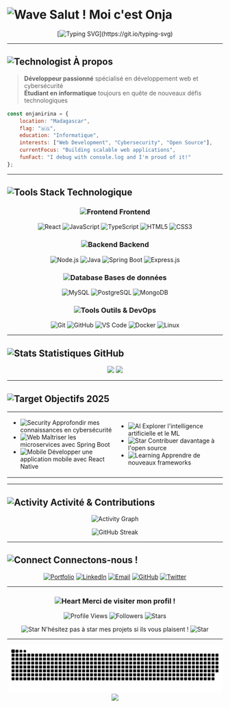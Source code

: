 # <img src="https://raw.githubusercontent.com/Tarikul-Islam-Anik/Animated-Fluent-Emojis/master/Emojis/Hand%20gestures/Waving%20Hand.png" alt="Wave" width="30" height="30" /> Salut ! Moi c'est Onja

<div align="center">
  
[![Typing SVG](https://readme-typing-svg.herokuapp.com?font=Fira+Code&weight=500&size=24&pause=1000&color=58A6FF&center=true&vCenter=true&width=500&lines=Étudiant+en+Informatique;Développeur+Web+%26+Mobile;Passionné+de+Cybersécurité;Always+learning+new+things!)](https://git.io/typing-svg)

</div>

---

## <img src="https://raw.githubusercontent.com/Tarikul-Islam-Anik/Animated-Fluent-Emojis/master/Emojis/People/Technologist.png" alt="Technologist" width="30" height="30" /> À propos

> **Développeur passionné** spécialisé en développement web et cybersécurité  
> **Étudiant en informatique** toujours en quête de nouveaux défis technologiques

```javascript
const onjanirina = {
    location: "Madagascar",
    flag: "🇲🇬",
    education: "Informatique",
    interests: ["Web Development", "Cybersecurity", "Open Source"],
    currentFocus: "Building scalable web applications",
    funFact: "I debug with console.log and I'm proud of it!"
};
```

---

## <img src="https://raw.githubusercontent.com/Tarikul-Islam-Anik/Animated-Fluent-Emojis/master/Emojis/Objects/Hammer%20and%20Wrench.png" alt="Tools" width="30" height="30" /> Stack Technologique

<div align="center">

### <img src="https://raw.githubusercontent.com/Tarikul-Islam-Anik/Animated-Fluent-Emojis/master/Emojis/Objects/Desktop%20Computer.png" alt="Frontend" width="25" height="25" /> Frontend
![React](https://img.shields.io/badge/React-20232A?style=for-the-badge&logo=react&logoColor=61DAFB)
![JavaScript](https://img.shields.io/badge/JavaScript-F7DF1E?style=for-the-badge&logo=javascript&logoColor=black)
![TypeScript](https://img.shields.io/badge/TypeScript-007ACC?style=for-the-badge&logo=typescript&logoColor=white)
![HTML5](https://img.shields.io/badge/HTML5-E34F26?style=for-the-badge&logo=html5&logoColor=white)
![CSS3](https://img.shields.io/badge/CSS3-1572B6?style=for-the-badge&logo=css3&logoColor=white)

### <img src="https://raw.githubusercontent.com/Tarikul-Islam-Anik/Animated-Fluent-Emojis/master/Emojis/Objects/Gear.png" alt="Backend" width="25" height="25" /> Backend
![Node.js](https://img.shields.io/badge/Node.js-43853D?style=for-the-badge&logo=node.js&logoColor=white)
![Java](https://img.shields.io/badge/Java-ED8B00?style=for-the-badge&logo=openjdk&logoColor=white)
![Spring Boot](https://img.shields.io/badge/Spring_Boot-6DB33F?style=for-the-badge&logo=spring-boot&logoColor=white)
![Express.js](https://img.shields.io/badge/Express.js-404D59?style=for-the-badge&logo=express&logoColor=white)

### <img src="https://raw.githubusercontent.com/Tarikul-Islam-Anik/Animated-Fluent-Emojis/master/Emojis/Objects/File%20Cabinet.png" alt="Database" width="25" height="25" /> Bases de données
![MySQL](https://img.shields.io/badge/MySQL-00000F?style=for-the-badge&logo=mysql&logoColor=white)
![PostgreSQL](https://img.shields.io/badge/PostgreSQL-316192?style=for-the-badge&logo=postgresql&logoColor=white)
![MongoDB](https://img.shields.io/badge/MongoDB-4EA94B?style=for-the-badge&logo=mongodb&logoColor=white)

### <img src="https://raw.githubusercontent.com/Tarikul-Islam-Anik/Animated-Fluent-Emojis/master/Emojis/Objects/Toolbox.png" alt="Tools" width="25" height="25" /> Outils & DevOps
![Git](https://img.shields.io/badge/Git-F05032?style=for-the-badge&logo=git&logoColor=white)
![GitHub](https://img.shields.io/badge/GitHub-100000?style=for-the-badge&logo=github&logoColor=white)
![VS Code](https://img.shields.io/badge/VS_Code-007ACC?style=for-the-badge&logo=visual-studio-code&logoColor=white)
![Docker](https://img.shields.io/badge/Docker-2496ED?style=for-the-badge&logo=docker&logoColor=white)
![Linux](https://img.shields.io/badge/Linux-FCC624?style=for-the-badge&logo=linux&logoColor=black)

</div>

---

## <img src="https://raw.githubusercontent.com/Tarikul-Islam-Anik/Animated-Fluent-Emojis/master/Emojis/Objects/Chart%20Increasing.png" alt="Stats" width="30" height="30" /> Statistiques GitHub

<div align="center">

<img height="180em" src="https://github-readme-stats.vercel.app/api?username=Evil-Ghoster&show_icons=true&theme=tokyonight&include_all_commits=true&count_private=true"/>
<img height="180em" src="https://github-readme-stats.vercel.app/api/top-langs/?username=Evil-Ghoster&layout=compact&langs_count=8&theme=tokyonight"/>

</div>

---

## <img src="https://raw.githubusercontent.com/Tarikul-Islam-Anik/Animated-Fluent-Emojis/master/Emojis/Objects/Bullseye.png" alt="Target" width="30" height="30" /> Objectifs 2025

<table align="center">
<tr>
<td width="50%">

- <img src="https://raw.githubusercontent.com/Tarikul-Islam-Anik/Animated-Fluent-Emojis/master/Emojis/Objects/Shield.png" alt="Security" width="20" height="20" /> Approfondir mes connaissances en cybersécurité
- <img src="https://raw.githubusercontent.com/Tarikul-Islam-Anik/Animated-Fluent-Emojis/master/Emojis/Objects/Globe%20with%20Meridians.png" alt="Web" width="20" height="20" /> Maîtriser les microservices avec Spring Boot
- <img src="https://raw.githubusercontent.com/Tarikul-Islam-Anik/Animated-Fluent-Emojis/master/Emojis/Objects/Mobile%20Phone.png" alt="Mobile" width="20" height="20" /> Développer une application mobile avec React Native

</td>
<td width="50%">

- <img src="https://raw.githubusercontent.com/Tarikul-Islam-Anik/Animated-Fluent-Emojis/master/Emojis/Objects/Robot.png" alt="AI" width="20" height="20" /> Explorer l'intelligence artificielle et le ML
- <img src="https://raw.githubusercontent.com/Tarikul-Islam-Anik/Animated-Fluent-Emojis/master/Emojis/Objects/Star.png" alt="Star" width="20" height="20" /> Contribuer davantage à l'open source
- <img src="https://raw.githubusercontent.com/Tarikul-Islam-Anik/Animated-Fluent-Emojis/master/Emojis/Objects/Books.png" alt="Learning" width="20" height="20" /> Apprendre de nouveaux frameworks

</td>
</tr>
</table>

---

## <img src="https://raw.githubusercontent.com/Tarikul-Islam-Anik/Animated-Fluent-Emojis/master/Emojis/Objects/Fire.png" alt="Activity" width="30" height="30" /> Activité & Contributions

<div align="center">

![Activity Graph](https://github-readme-activity-graph.vercel.app/graph?username=Evil-Ghoster&theme=tokyo-night&hide_border=true&area=true&custom_title=Contribution%20Graph)

<img src="https://github-readme-streak-stats.herokuapp.com/?user=Evil-Ghoster&theme=tokyonight&hide_border=true" alt="GitHub Streak" />

</div>

---

## <img src="https://raw.githubusercontent.com/Tarikul-Islam-Anik/Animated-Fluent-Emojis/master/Emojis/Objects/Linked%20Paperclips.png" alt="Connect" width="30" height="30" /> Connectons-nous !

<div align="center">

[![Portfolio](https://img.shields.io/badge/Portfolio-FF5722?style=for-the-badge&logo=firefox&logoColor=white)](votre-portfolio.com)
[![LinkedIn](https://img.shields.io/badge/LinkedIn-0077B5?style=for-the-badge&logo=linkedin&logoColor=white)](votre-linkedin)
[![Email](https://img.shields.io/badge/Email-D14836?style=for-the-badge&logo=gmail&logoColor=white)](mailto:onjanirinarakotondranaivo@gmail.com)
[![GitHub](https://img.shields.io/badge/GitHub-100000?style=for-the-badge&logo=github&logoColor=white)](https://github.com/Evil-Ghoster)
[![Twitter](https://img.shields.io/badge/Twitter-1DA1F2?style=for-the-badge&logo=twitter&logoColor=white)](votre-twitter)

</div>

---

<div align="center">

### <img src="https://raw.githubusercontent.com/Tarikul-Islam-Anik/Animated-Fluent-Emojis/master/Emojis/Smilies/Red%20Heart.png" alt="Heart" width="25" height="25" /> Merci de visiter mon profil !

![Profile Views](https://komarev.com/ghpvc/?username=Evil-Ghoster&style=for-the-badge&color=brightgreen)
![Followers](https://img.shields.io/github/followers/Evil-Ghoster?style=for-the-badge&color=blue)
![Stars](https://img.shields.io/github/stars/Evil-Ghoster?style=for-the-badge&color=yellow)

<img src="https://raw.githubusercontent.com/Tarikul-Islam-Anik/Animated-Fluent-Emojis/master/Emojis/Objects/Star.png" alt="Star" width="20" height="20" /> N'hésitez pas à star mes projets si ils vous plaisent ! <img src="https://raw.githubusercontent.com/Tarikul-Islam-Anik/Animated-Fluent-Emojis/master/Emojis/Objects/Star.png" alt="Star" width="20" height="20" />

</div>

---

<div align="center">
  <img src="https://raw.githubusercontent.com/platane/platane/output/github-contribution-grid-snake-dark.svg" alt="Snake animation" />
</div>

<div align="center">
  <img src="https://capsule-render.vercel.app/api?type=waving&color=gradient&height=60&section=footer"/>
</div>
